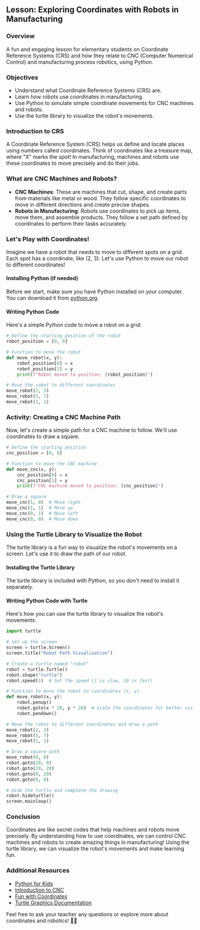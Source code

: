 ## Lesson: Exploring Coordinates with Robots in Manufacturing

### Overview 
A fun and engaging lesson for elementary students on Coordinate Reference Systems (CRS) and how they relate to CNC (Computer Numerical Control) and manufacturing process robotics, using Python.

### Objectives
- Understand what Coordinate Reference Systems (CRS) are.
- Learn how robots use coordinates in manufacturing.
- Use Python to simulate simple coordinate movements for CNC machines and robots.
- Use the turtle library to visualize the robot's movements.

### Introduction to CRS
A Coordinate Reference System (CRS) helps us define and locate places using numbers called coordinates. Think of coordinates like a treasure map, where "X" marks the spot! In manufacturing, machines and robots use these coordinates to move precisely and do their jobs.

### What are CNC Machines and Robots?
- **CNC Machines**: These are machines that cut, shape, and create parts from materials like metal or wood. They follow specific coordinates to move in different directions and create precise shapes.
- **Robots in Manufacturing**: Robots use coordinates to pick up items, move them, and assemble products. They follow a set path defined by coordinates to perform their tasks accurately.

### Let's Play with Coordinates!
Imagine we have a robot that needs to move to different spots on a grid. Each spot has a coordinate, like (2, 3). Let's use Python to move our robot to different coordinates!

#### Installing Python (if needed)
Before we start, make sure you have Python installed on your computer. You can download it from [python.org](https://www.python.org/downloads/).

#### Writing Python Code
Here's a simple Python code to move a robot on a grid:

```python
# Define the starting position of the robot
robot_position = [0, 0]

# Function to move the robot
def move_robot(x, y):
    robot_position[0] = x
    robot_position[1] = y
    print(f"Robot moved to position: {robot_position}")

# Move the robot to different coordinates
move_robot(2, 3)
move_robot(5, 7)
move_robot(1, 1)
```

### Activity: Creating a CNC Machine Path
Now, let's create a simple path for a CNC machine to follow. We'll use coordinates to draw a square.

```python
# Define the starting position
cnc_position = [0, 0]

# Function to move the CNC machine
def move_cnc(x, y):
    cnc_position[0] = x
    cnc_position[1] = y
    print(f"CNC machine moved to position: {cnc_position}")

# Draw a square
move_cnc(1, 0)  # Move right
move_cnc(1, 1)  # Move up
move_cnc(0, 1)  # Move left
move_cnc(0, 0)  # Move down
```

### Using the Turtle Library to Visualize the Robot
The turtle library is a fun way to visualize the robot's movements on a screen. Let's use it to draw the path of our robot.

#### Installing the Turtle Library
The turtle library is included with Python, so you don't need to install it separately.

#### Writing Python Code with Turtle
Here's how you can use the turtle library to visualize the robot's movements:

```python
import turtle

# Set up the screen
screen = turtle.Screen()
screen.title("Robot Path Visualization")

# Create a turtle named "robot"
robot = turtle.Turtle()
robot.shape("turtle")
robot.speed(1)  # Set the speed (1 is slow, 10 is fast)

# Function to move the robot to coordinates (x, y)
def move_robot(x, y):
    robot.penup()
    robot.goto(x * 20, y * 20)  # Scale the coordinates for better visibility
    robot.pendown()

# Move the robot to different coordinates and draw a path
move_robot(2, 3)
move_robot(5, 7)
move_robot(1, 1)

# Draw a square path
move_robot(0, 0)
robot.goto(20, 0)
robot.goto(20, 20)
robot.goto(0, 20)
robot.goto(0, 0)

# Hide the turtle and complete the drawing
robot.hideturtle()
screen.mainloop()
```

### Conclusion
Coordinates are like secret codes that help machines and robots move precisely. By understanding how to use coordinates, we can control CNC machines and robots to create amazing things in manufacturing! Using the turtle library, we can visualize the robot's movements and make learning fun.

### Additional Resources
- [Python for Kids](https://www.python.org/about/gettingstarted/)
- [Introduction to CNC](https://en.wikipedia.org/wiki/Numerical_control)
- [Fun with Coordinates](https://www.mathsisfun.com/data/cartesian-coordinates.html)
- [Turtle Graphics Documentation](https://docs.python.org/3/library/turtle.html)

Feel free to ask your teacher any questions or explore more about coordinates and robotics! 🚀🤖